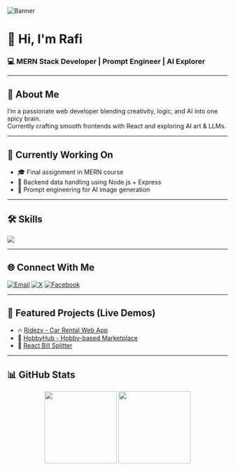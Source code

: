 ![Banner](https://github.com/user-attachments/assets/642f8717-455e-40ce-abe1-46e4635e79e0)

# 👋 Hi, I'm Rafi

### 💻 MERN Stack Developer | Prompt Engineer | AI Explorer

---

## 🧠 About Me

I’m a passionate web developer blending creativity, logic, and AI into one spicy brain.  
Currently crafting smooth frontends with React and exploring AI art & LLMs.

---

## 🚀 Currently Working On
- 🎓 Final assignment in MERN course
- 🔗 Backend data handling using Node.js + Express
- 🧠 Prompt engineering for AI image generation

---

## 🛠️ Skills

<p align="left">
  <img src="https://skillicons.dev/icons?i=react,nodejs,express,mongodb,firebase,tailwind,js,html,css" />
</p>

---

## 🌐 Connect With Me

[![Email](https://img.shields.io/badge/Email-D14836?style=for-the-badge&logo=gmail&logoColor=white)](mailto:farhannahbubrafi@gmail.com)
[![X](https://img.shields.io/badge/X-000000?style=for-the-badge&logo=twitter&logoColor=white)](https://x.com/FMRaafi)
[![Facebook](https://img.shields.io/badge/Facebook-1877F2?style=for-the-badge&logo=facebook&logoColor=white)](https://facebook.com/md.rafi669)

---

## 🧪 Featured Projects (Live Demos)

- 🔥 [Ridezy - Car Rental Web App](https://ridezy-f8c9c.web.app/)
- 🧵 [HobbyHub - Hobby-based Marketplace](https://hobby-hub-1549a.web.app/)
- 💸 [React Bill Splitter](https://react-bill-98a27.web.app/)

---

## 📊 GitHub Stats

<p align="center">
  <img src="https://github-readme-stats.vercel.app/api?username=rafirono13&show_icons=true&theme=radical" height="165">
  <img src="https://streak-stats.demolab.com?user=rafirono13&theme=radical&hide_border=false" height="165"/>
</p>

